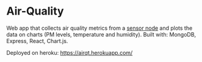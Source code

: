 # Air-Quality
Web app that collects air quality metrics from a [sensor node](https://github.com/radradef/esp32SensorNode "radradef/esp32SensorNode") and plots the data on charts (PM levels, temperature and humidity). Built with: MongoDB, Express, React, Chart.js.

Deployed on heroku: https://airqt.herokuapp.com/
